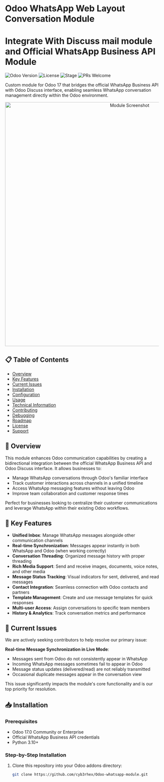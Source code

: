 # Odoo WhatsApp Web Layout Conversation Module

# Integrate With Discuss mail module and Official WhatsApp Business API Module

![Odoo Version](https://img.shields.io/badge/Odoo-17.0-blue)
![License](https://img.shields.io/badge/License-LGPL--3-brightgreen)
![Stage](https://img.shields.io/badge/Stage-Development-orange)
![PRs Welcome](https://img.shields.io/badge/PRs-welcome-brightgreen.svg)

Custom module for Odoo 17 that bridges the official WhatsApp Business API with Odoo Discuss interface, enabling seamless WhatsApp conversation management directly within the Odoo environment.

<p align="center">
  <img src="[https://i.ibb.co/LDXnkL0/Picture1.png"](https://i.ibb.co/LDXnkL0p/Picture1.png) alt="Module Screenshot" width="800"/>
</p>

## 📋 Table of Contents

- [Overview](#-overview)
- [Key Features](#-key-features)
- [Current Issues](#-current-issues)
- [Installation](#-installation)
- [Configuration](#-configuration)
- [Usage](#-usage)
- [Technical Information](#-technical-information)
- [Contributing](#-contributing)
- [Debugging](#-debugging)
- [Roadmap](#-roadmap)
- [License](#-license)
- [Support](#-support)

## 🌟 Overview

This module enhances Odoo communication capabilities by creating a bidirectional integration between the official WhatsApp Business API and Odoo Discuss interface. It allows businesses to:

- Manage WhatsApp conversations through Odoo's familiar interface
- Track customer interactions across channels in a unified timeline
- Access WhatsApp messaging features without leaving Odoo
- Improve team collaboration and customer response times

Perfect for businesses looking to centralize their customer communications and leverage WhatsApp within their existing Odoo workflows.

## 🚀 Key Features

- **Unified Inbox**: Manage WhatsApp messages alongside other communication channels
- **Real-time Synchronization**: Messages appear instantly in both WhatsApp and Odoo (when working correctly)
- **Conversation Threading**: Organized message history with proper threading
- **Rich Media Support**: Send and receive images, documents, voice notes, and other media
- **Message Status Tracking**: Visual indicators for sent, delivered, and read messages
- **Contact Integration**: Seamless connection with Odoo contacts and partners
- **Template Management**: Create and use message templates for quick responses
- **Multi-user Access**: Assign conversations to specific team members
- **History & Analytics**: Track conversation metrics and performance

## 🔧 Current Issues

We are actively seeking contributors to help resolve our primary issue:

**Real-time Message Synchronization in Live Mode**:
- Messages sent from Odoo do not consistently appear in WhatsApp
- Incoming WhatsApp messages sometimes fail to appear in Odoo
- Message status updates (delivered/read) are not reliably transmitted
- Occasional duplicate messages appear in the conversation view

This issue significantly impacts the module's core functionality and is our top priority for resolution.

## 📥 Installation

### Prerequisites
- Odoo 17.0 Community or Enterprise
- Official WhatsApp Business API credentials
- Python 3.10+

### Step-by-Step Installation

1. Clone this repository into your Odoo addons directory:
   ```bash
   git clone https://github.com/cyb3rhex/Odoo-whatsapp-module.git
